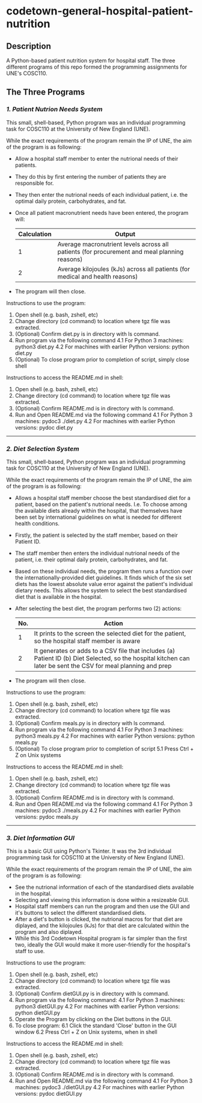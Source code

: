 # codetown-general-hospital-patient-nutrition

## Description
A Python-based patient nutrition system for hospital staff. The three different programs of this repo formed the programming assignments for UNE's COSC110.

## The Three Programs

### *1. Patient Nutrion Needs System*

This small, shell-based, Python program was an individual programming task for COSC110 at the University of New England (UNE).

While the exact requirements of the program remain the IP of UNE, the aim of the program is as following:
* Allow a hospital staff member to enter the nutrional needs of their patients.
* They do this by first entering the number of patients they are responsible for.
* They then enter the nutrional needs of each individual patient, i.e. the optimal daily protein, carbohydrates, and fat.
* Once all patient macronutrient needs have been entered, the program will:

  | Calculation | Output |
  | ----------- | ------ |
  | 1 | Average macronutrient levels across all patients (for procurement and meal planning reasons) |
  | 2 | Average kilojoules (kJs) across all patients (for medical and health reasons) |

* The program will then close.

Instructions to use the program:

1. Open shell (e.g. bash, zshell, etc)
2. Change directory (cd command) to location where tgz file was extracted.
3. (Optional) Confirm diet.py is in directory with ls command.
4. Run program via the following command
   4.1 For Python 3 machines: python3 diet.py
   4.2 For machines with earlier Python versions: python diet.py
5. (Optional) To close program prior to completion of script, simply close shell

Instructions to access the README.md in shell:

1. Open shell (e.g. bash, zshell, etc)
2. Change directory (cd command) to location where tgz file was extracted.
3. (Optional) Confirm README.md is in directory with ls command.
4. Run and Open README.md via the following command
   4.1 For Python 3 machines: pydoc3 ./diet.py
   4.2 For machines with earlier Python versions: pydoc diet.py
   
---

### *2. Diet Selection System*

This small, shell-based, Python program was an individual programming task for COSC110 at the University of New England (UNE).

While the exact requirements of the program remain the IP of UNE, the aim of the program is as following:
* Allows a hospital staff member choose the best standardised diet for a patient, based on the patient's nutrional needs. I.e. To choose among the available diets already within the hospital, that themselves have been set by international guidelines on what is needed for different health conditions.
* Firstly, the patient is selected by the staff member, based on their Patient ID.
* The staff member then enters the individual nutrional needs of the patient, i.e. their optimal daily protein, carbohydrates, and fat.
* Based on these individual needs, the program then runs a function over the internationally-provided diet guidelines. It finds which of the six set diets has the lowest absolute value error against the patient's individual dietary needs. This allows the system to select the best standardised diet that is available in the hospital.
* After selecting the best diet, the program performs two (2) actions:
  
  | No. | Action |
  | ----------- | ------ |
  | 1 | It prints to the screen the selected diet for the patient, so the hospital staff member is aware |
  | 2 | It generates or adds to a CSV file that includes (a) Patient ID (b) Diet Selected, so the hospital kitchen can later be sent the CSV for meal planning and prep |

* The program will then close.

Instructions to use the program:

1. Open shell (e.g. bash, zshell, etc)
2. Change directory (cd command) to location where tgz file was extracted.
3. (Optional) Confirm meals.py is in directory with ls command.
4. Run program via the following command
   4.1 For Python 3 machines: python3 meals.py
   4.2 For machines with earlier Python versions: python meals.py
5. (Optional) To close program prior to completion of script
   5.1 Press Ctrl + Z on Unix systems

Instructions to access the README.md in shell:

1. Open shell (e.g. bash, zshell, etc)
2. Change directory (cd command) to location where tgz file was extracted.
3. (Optional) Confirm README.md is in directory with ls command.
4. Run and Open README.md via the following command
   4.1 For Python 3 machines: pydoc3 ./meals.py
   4.2 For machines with earlier Python versions: pydoc meals.py

---

### *3. Diet Information GUI*

This is a basic GUI using Python's Tkinter. It was the 3rd individual programming task for COSC110 at the University of New England (UNE).

While the exact requirements of the program remain the IP of UNE, the aim of the program is as following:
* See the nutrional information of each of the standardised diets available in the hospital.
* Selecting and viewing this information is done within a resizeable GUI.
* Hospital staff members can run the program and then use the GUI and it's buttons to select the different standardised diets.
* After a diet's button is clicked, the nutrional macros for that diet are diplayed, and the kilojoules (kJs) for that diet are calculated within the program and also diplayed.
* While this 3rd Codetown Hospital program is far simpler than the first two, ideally the GUI would make it more user-friendly for the hospital's staff to use.
   
Instructions to use the program:

1. Open shell (e.g. bash, zshell, etc)
2. Change directory (cd command) to location where tgz file was extracted.
3. (Optional) Confirm dietGUI.py is in directory with ls command.
4. Run program via the following command:
   4.1 For Python 3 machines: python3 dietGUI.py
   4.2 For machines with earlier Python versions: python dietGUI.py
5. Operate the Program by clicking on the Diet buttons in the GUI.
6. To close program:
   6.1 Click the standard 'Close' button in the GUI window
   6.2 Press Ctrl + Z on Unix systems, when in shell

Instructions to access the README.md in shell:

1. Open shell (e.g. bash, zshell, etc)
2. Change directory (cd command) to location where tgz file was extracted.
3. (Optional) Confirm README.md is in directory with ls command.
4. Run and Open README.md via the following command
   4.1 For Python 3 machines: pydoc3 ./dietGUI.py
   4.2 For machines with earlier Python versions: pydoc dietGUI.py
